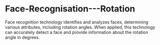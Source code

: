 # Face-Recognisation---Rotation
Face recognition technology identifies and analyzes faces, determining various attributes, including rotation angles. When applied, this technology can accurately detect a face and provide information about the rotation angle in degrees.

